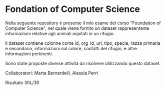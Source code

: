 # Fondation of Computer Science

Nella seguente repository è presente il mio esame del corso "Foundation of Computer Science", nel quale viene fornito un dataset rappresentante informazioni relative agli animali ospitati in un rifugio. 

Il dataset contiene colonne come id, org_id, url, tipo, specie, razza primaria e secondaria, informazioni sul colore, contatti del rifugio, e altre informazioni pertinenti. 

Sono state proposte diverse attività da risolvere utilizzando questo dataset.

Collaboratori: Marta Bernardelli, Alessia Perri

Risultato 30L/30
